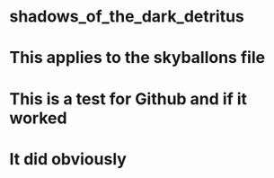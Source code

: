 # shadows_of_the_dark_detritus

# This applies to the skyballons file
# This is a test for Github and if it worked
# It did obviously
